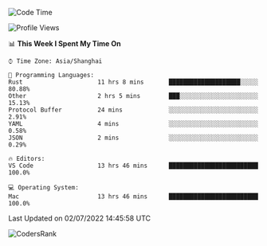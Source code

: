 <!--START_SECTION:waka-->
![Code Time](http://img.shields.io/badge/Code%20Time-1%2C454%20hrs%2036%20mins-blue)

![Profile Views](http://img.shields.io/badge/Profile%20Views-29-blue)

📊 **This Week I Spent My Time On** 

```text
⌚︎ Time Zone: Asia/Shanghai

💬 Programming Languages: 
Rust                     11 hrs 8 mins       ████████████████████░░░░░   80.88% 
Other                    2 hrs 5 mins        ███░░░░░░░░░░░░░░░░░░░░░░   15.13% 
Protocol Buffer          24 mins             ░░░░░░░░░░░░░░░░░░░░░░░░░   2.91% 
YAML                     4 mins              ░░░░░░░░░░░░░░░░░░░░░░░░░   0.58% 
JSON                     2 mins              ░░░░░░░░░░░░░░░░░░░░░░░░░   0.29%

🔥 Editors: 
VS Code                  13 hrs 46 mins      █████████████████████████   100.0%

💻 Operating System: 
Mac                      13 hrs 46 mins      █████████████████████████   100.0%

```


 Last Updated on 02/07/2022 14:45:58 UTC
<!--END_SECTION:waka-->

![CodersRank](https://cr-skills-chart-widget.azurewebsites.net/api/api?username=BugenZhao&padding=16&tooltip=true&branding=false&sort-by-score=true&skills=Rust%2C%20Swift%2C%20C%2C%20TypeScript%2C%20Java%2C%20Go%2C%20Dart%2C%20C%2B%2B%2C%20Python%2C%20Assembly%2C%20Shell%2C%20Kotlin)
